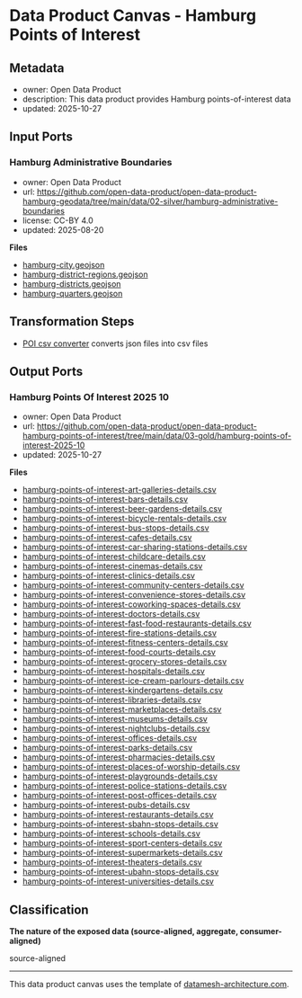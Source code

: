 
# Data Product Canvas - Hamburg Points of Interest

## Metadata

* owner: Open Data Product
* description: This data product provides Hamburg points-of-interest data
* updated: 2025-10-27

## Input Ports

### Hamburg Administrative Boundaries

* owner: Open Data Product
* url: https://github.com/open-data-product/open-data-product-hamburg-geodata/tree/main/data/02-silver/hamburg-administrative-boundaries
* license: CC-BY 4.0
* updated: 2025-08-20

**Files**

* [hamburg-city.geojson](https://raw.githubusercontent.com/open-data-product/open-data-product-hamburg-geodata/main/data/02-silver/hamburg-administrative-boundaries/hamburg-city.geojson)
* [hamburg-district-regions.geojson](https://raw.githubusercontent.com/open-data-product/open-data-product-hamburg-geodata/main/data/02-silver/hamburg-administrative-boundaries/hamburg-district-regions.geojson)
* [hamburg-districts.geojson](https://raw.githubusercontent.com/open-data-product/open-data-product-hamburg-geodata/main/data/02-silver/hamburg-administrative-boundaries/hamburg-districts.geojson)
* [hamburg-quarters.geojson](https://raw.githubusercontent.com/open-data-product/open-data-product-hamburg-geodata/main/data/02-silver/hamburg-administrative-boundaries/hamburg-quarters.geojson)

## Transformation Steps

* [POI csv converter](https://github.com/open-data-product/open-data-product-python-lib/blob/main/opendataproduct/transform/poi_csv_converter.py) converts json files into csv files

## Output Ports

### Hamburg Points Of Interest 2025 10

* owner: Open Data Product
* url: https://github.com/open-data-product/open-data-product-hamburg-points-of-interest/tree/main/data/03-gold/hamburg-points-of-interest-2025-10
* updated: 2025-10-27

**Files**

* [hamburg-points-of-interest-art-galleries-details.csv](https://raw.githubusercontent.com/open-data-product/open-data-product-hamburg-points-of-interest/main/data/03-gold/hamburg-points-of-interest-2025-10/hamburg-points-of-interest-art-galleries-details.csv)
* [hamburg-points-of-interest-bars-details.csv](https://raw.githubusercontent.com/open-data-product/open-data-product-hamburg-points-of-interest/main/data/03-gold/hamburg-points-of-interest-2025-10/hamburg-points-of-interest-bars-details.csv)
* [hamburg-points-of-interest-beer-gardens-details.csv](https://raw.githubusercontent.com/open-data-product/open-data-product-hamburg-points-of-interest/main/data/03-gold/hamburg-points-of-interest-2025-10/hamburg-points-of-interest-beer-gardens-details.csv)
* [hamburg-points-of-interest-bicycle-rentals-details.csv](https://raw.githubusercontent.com/open-data-product/open-data-product-hamburg-points-of-interest/main/data/03-gold/hamburg-points-of-interest-2025-10/hamburg-points-of-interest-bicycle-rentals-details.csv)
* [hamburg-points-of-interest-bus-stops-details.csv](https://raw.githubusercontent.com/open-data-product/open-data-product-hamburg-points-of-interest/main/data/03-gold/hamburg-points-of-interest-2025-10/hamburg-points-of-interest-bus-stops-details.csv)
* [hamburg-points-of-interest-cafes-details.csv](https://raw.githubusercontent.com/open-data-product/open-data-product-hamburg-points-of-interest/main/data/03-gold/hamburg-points-of-interest-2025-10/hamburg-points-of-interest-cafes-details.csv)
* [hamburg-points-of-interest-car-sharing-stations-details.csv](https://raw.githubusercontent.com/open-data-product/open-data-product-hamburg-points-of-interest/main/data/03-gold/hamburg-points-of-interest-2025-10/hamburg-points-of-interest-car-sharing-stations-details.csv)
* [hamburg-points-of-interest-childcare-details.csv](https://raw.githubusercontent.com/open-data-product/open-data-product-hamburg-points-of-interest/main/data/03-gold/hamburg-points-of-interest-2025-10/hamburg-points-of-interest-childcare-details.csv)
* [hamburg-points-of-interest-cinemas-details.csv](https://raw.githubusercontent.com/open-data-product/open-data-product-hamburg-points-of-interest/main/data/03-gold/hamburg-points-of-interest-2025-10/hamburg-points-of-interest-cinemas-details.csv)
* [hamburg-points-of-interest-clinics-details.csv](https://raw.githubusercontent.com/open-data-product/open-data-product-hamburg-points-of-interest/main/data/03-gold/hamburg-points-of-interest-2025-10/hamburg-points-of-interest-clinics-details.csv)
* [hamburg-points-of-interest-community-centers-details.csv](https://raw.githubusercontent.com/open-data-product/open-data-product-hamburg-points-of-interest/main/data/03-gold/hamburg-points-of-interest-2025-10/hamburg-points-of-interest-community-centers-details.csv)
* [hamburg-points-of-interest-convenience-stores-details.csv](https://raw.githubusercontent.com/open-data-product/open-data-product-hamburg-points-of-interest/main/data/03-gold/hamburg-points-of-interest-2025-10/hamburg-points-of-interest-convenience-stores-details.csv)
* [hamburg-points-of-interest-coworking-spaces-details.csv](https://raw.githubusercontent.com/open-data-product/open-data-product-hamburg-points-of-interest/main/data/03-gold/hamburg-points-of-interest-2025-10/hamburg-points-of-interest-coworking-spaces-details.csv)
* [hamburg-points-of-interest-doctors-details.csv](https://raw.githubusercontent.com/open-data-product/open-data-product-hamburg-points-of-interest/main/data/03-gold/hamburg-points-of-interest-2025-10/hamburg-points-of-interest-doctors-details.csv)
* [hamburg-points-of-interest-fast-food-restaurants-details.csv](https://raw.githubusercontent.com/open-data-product/open-data-product-hamburg-points-of-interest/main/data/03-gold/hamburg-points-of-interest-2025-10/hamburg-points-of-interest-fast-food-restaurants-details.csv)
* [hamburg-points-of-interest-fire-stations-details.csv](https://raw.githubusercontent.com/open-data-product/open-data-product-hamburg-points-of-interest/main/data/03-gold/hamburg-points-of-interest-2025-10/hamburg-points-of-interest-fire-stations-details.csv)
* [hamburg-points-of-interest-fitness-centers-details.csv](https://raw.githubusercontent.com/open-data-product/open-data-product-hamburg-points-of-interest/main/data/03-gold/hamburg-points-of-interest-2025-10/hamburg-points-of-interest-fitness-centers-details.csv)
* [hamburg-points-of-interest-food-courts-details.csv](https://raw.githubusercontent.com/open-data-product/open-data-product-hamburg-points-of-interest/main/data/03-gold/hamburg-points-of-interest-2025-10/hamburg-points-of-interest-food-courts-details.csv)
* [hamburg-points-of-interest-grocery-stores-details.csv](https://raw.githubusercontent.com/open-data-product/open-data-product-hamburg-points-of-interest/main/data/03-gold/hamburg-points-of-interest-2025-10/hamburg-points-of-interest-grocery-stores-details.csv)
* [hamburg-points-of-interest-hospitals-details.csv](https://raw.githubusercontent.com/open-data-product/open-data-product-hamburg-points-of-interest/main/data/03-gold/hamburg-points-of-interest-2025-10/hamburg-points-of-interest-hospitals-details.csv)
* [hamburg-points-of-interest-ice-cream-parlours-details.csv](https://raw.githubusercontent.com/open-data-product/open-data-product-hamburg-points-of-interest/main/data/03-gold/hamburg-points-of-interest-2025-10/hamburg-points-of-interest-ice-cream-parlours-details.csv)
* [hamburg-points-of-interest-kindergartens-details.csv](https://raw.githubusercontent.com/open-data-product/open-data-product-hamburg-points-of-interest/main/data/03-gold/hamburg-points-of-interest-2025-10/hamburg-points-of-interest-kindergartens-details.csv)
* [hamburg-points-of-interest-libraries-details.csv](https://raw.githubusercontent.com/open-data-product/open-data-product-hamburg-points-of-interest/main/data/03-gold/hamburg-points-of-interest-2025-10/hamburg-points-of-interest-libraries-details.csv)
* [hamburg-points-of-interest-marketplaces-details.csv](https://raw.githubusercontent.com/open-data-product/open-data-product-hamburg-points-of-interest/main/data/03-gold/hamburg-points-of-interest-2025-10/hamburg-points-of-interest-marketplaces-details.csv)
* [hamburg-points-of-interest-museums-details.csv](https://raw.githubusercontent.com/open-data-product/open-data-product-hamburg-points-of-interest/main/data/03-gold/hamburg-points-of-interest-2025-10/hamburg-points-of-interest-museums-details.csv)
* [hamburg-points-of-interest-nightclubs-details.csv](https://raw.githubusercontent.com/open-data-product/open-data-product-hamburg-points-of-interest/main/data/03-gold/hamburg-points-of-interest-2025-10/hamburg-points-of-interest-nightclubs-details.csv)
* [hamburg-points-of-interest-offices-details.csv](https://raw.githubusercontent.com/open-data-product/open-data-product-hamburg-points-of-interest/main/data/03-gold/hamburg-points-of-interest-2025-10/hamburg-points-of-interest-offices-details.csv)
* [hamburg-points-of-interest-parks-details.csv](https://raw.githubusercontent.com/open-data-product/open-data-product-hamburg-points-of-interest/main/data/03-gold/hamburg-points-of-interest-2025-10/hamburg-points-of-interest-parks-details.csv)
* [hamburg-points-of-interest-pharmacies-details.csv](https://raw.githubusercontent.com/open-data-product/open-data-product-hamburg-points-of-interest/main/data/03-gold/hamburg-points-of-interest-2025-10/hamburg-points-of-interest-pharmacies-details.csv)
* [hamburg-points-of-interest-places-of-worship-details.csv](https://raw.githubusercontent.com/open-data-product/open-data-product-hamburg-points-of-interest/main/data/03-gold/hamburg-points-of-interest-2025-10/hamburg-points-of-interest-places-of-worship-details.csv)
* [hamburg-points-of-interest-playgrounds-details.csv](https://raw.githubusercontent.com/open-data-product/open-data-product-hamburg-points-of-interest/main/data/03-gold/hamburg-points-of-interest-2025-10/hamburg-points-of-interest-playgrounds-details.csv)
* [hamburg-points-of-interest-police-stations-details.csv](https://raw.githubusercontent.com/open-data-product/open-data-product-hamburg-points-of-interest/main/data/03-gold/hamburg-points-of-interest-2025-10/hamburg-points-of-interest-police-stations-details.csv)
* [hamburg-points-of-interest-post-offices-details.csv](https://raw.githubusercontent.com/open-data-product/open-data-product-hamburg-points-of-interest/main/data/03-gold/hamburg-points-of-interest-2025-10/hamburg-points-of-interest-post-offices-details.csv)
* [hamburg-points-of-interest-pubs-details.csv](https://raw.githubusercontent.com/open-data-product/open-data-product-hamburg-points-of-interest/main/data/03-gold/hamburg-points-of-interest-2025-10/hamburg-points-of-interest-pubs-details.csv)
* [hamburg-points-of-interest-restaurants-details.csv](https://raw.githubusercontent.com/open-data-product/open-data-product-hamburg-points-of-interest/main/data/03-gold/hamburg-points-of-interest-2025-10/hamburg-points-of-interest-restaurants-details.csv)
* [hamburg-points-of-interest-sbahn-stops-details.csv](https://raw.githubusercontent.com/open-data-product/open-data-product-hamburg-points-of-interest/main/data/03-gold/hamburg-points-of-interest-2025-10/hamburg-points-of-interest-sbahn-stops-details.csv)
* [hamburg-points-of-interest-schools-details.csv](https://raw.githubusercontent.com/open-data-product/open-data-product-hamburg-points-of-interest/main/data/03-gold/hamburg-points-of-interest-2025-10/hamburg-points-of-interest-schools-details.csv)
* [hamburg-points-of-interest-sport-centers-details.csv](https://raw.githubusercontent.com/open-data-product/open-data-product-hamburg-points-of-interest/main/data/03-gold/hamburg-points-of-interest-2025-10/hamburg-points-of-interest-sport-centers-details.csv)
* [hamburg-points-of-interest-supermarkets-details.csv](https://raw.githubusercontent.com/open-data-product/open-data-product-hamburg-points-of-interest/main/data/03-gold/hamburg-points-of-interest-2025-10/hamburg-points-of-interest-supermarkets-details.csv)
* [hamburg-points-of-interest-theaters-details.csv](https://raw.githubusercontent.com/open-data-product/open-data-product-hamburg-points-of-interest/main/data/03-gold/hamburg-points-of-interest-2025-10/hamburg-points-of-interest-theaters-details.csv)
* [hamburg-points-of-interest-ubahn-stops-details.csv](https://raw.githubusercontent.com/open-data-product/open-data-product-hamburg-points-of-interest/main/data/03-gold/hamburg-points-of-interest-2025-10/hamburg-points-of-interest-ubahn-stops-details.csv)
* [hamburg-points-of-interest-universities-details.csv](https://raw.githubusercontent.com/open-data-product/open-data-product-hamburg-points-of-interest/main/data/03-gold/hamburg-points-of-interest-2025-10/hamburg-points-of-interest-universities-details.csv)

## Classification

**The nature of the exposed data (source-aligned, aggregate, consumer-aligned)**

source-aligned


---
This data product canvas uses the template of [datamesh-architecture.com](https://www.datamesh-architecture.com/data-product-canvas).